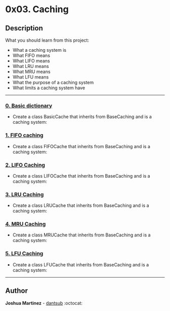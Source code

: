 # 0x03. Caching

## Description

What you should learn from this project:

* What a caching system is
* What FIFO means
* What LIFO means
* What LRU means
* What MRU means
* What LFU means
* What the purpose of a caching system
* What limits a caching system have

---

### [0. Basic dictionary](./0-basic_cache.py)

* Create a class BasicCache that inherits from BaseCaching and is a caching system:

### [1. FIFO caching](./1-fifo_cache.py)

* Create a class FIFOCache that inherits from BaseCaching and is a caching system:

### [2. LIFO Caching](./2-lifo_cache.py)

* Create a class LIFOCache that inherits from BaseCaching and is a caching system:

### [3. LRU Caching](./3-lru_cache.py)

* Create a class LRUCache that inherits from BaseCaching and is a caching system:

### [4. MRU Caching](./4-mru_cache.py)

* Create a class MRUCache that inherits from BaseCaching and is a caching system:

### [5. LFU Caching](./100-lfu_cache.py)

* Create a class LFUCache that inherits from BaseCaching and is a caching system:

---

## Author

**Joshua Martinez** - [dantsub](https://github.com/dantsub) :octocat:
